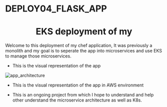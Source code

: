 # DEPLOY04_FLASK_APP

<h1 align=center>EKS deployment of my </h1>

Welcome to this deployment of my chef application, It was previously a monolith and my goal is to seperate the app into microservices and use EKS to manage those microservices.

- This is the visual representation of the app 

![app_architecture](https://user-images.githubusercontent.com/60821705/145323013-e2415076-bdf0-4afc-b230-20a184be36ea.PNG)


- This is the visual representation of the app in AWS environment



- This is an ongoing project from which I hope to understand and help other understand the microservice architecture as well as K8s.

